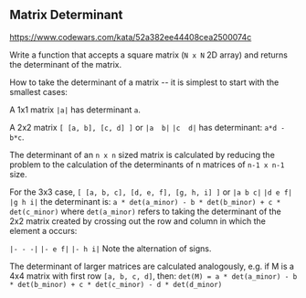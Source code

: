## Matrix Determinant 
<https://www.codewars.com/kata/52a382ee44408cea2500074c>

Write a function that accepts a square matrix (`N x N` 2D array) and returns the determinant of the matrix.

How to take the determinant of a matrix -- it is simplest to start with the smallest cases:

A 1x1 matrix `|a|` has determinant `a`.

A 2x2 matrix `[ [a, b], [c, d] ]` or
`|a  b|`
`|c  d|`
has determinant: `a*d - b*c`.

The determinant of an `n x n` sized matrix is calculated by reducing the problem to the calculation of the determinants of n matrices of `n-1 x n-1` size.

For the 3x3 case, `[ [a, b, c], [d, e, f], [g, h, i] ]` or
`|a b c|`
`|d e f|`
`|g h i|`
the determinant is: `a * det(a_minor) - b * det(b_minor) + c * det(c_minor)` where `det(a_minor)`
refers to taking the determinant of the 2x2 matrix created by crossing out the row and column
in which the element a occurs:

`|- - -|`
`|- e f|`
`|- h i|`
Note the alternation of signs.

The determinant of larger matrices are calculated analogously, e.g. if M is a 4x4 matrix with first row `[a, b, c, d]`, then: `det(M) = a * det(a_minor) - b * det(b_minor) + c * det(c_minor) - d * det(d_minor)`

